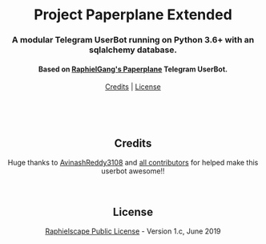<h1 align="center">Project Paperplane Extended</h1>
<h3 align="center">A modular Telegram UserBot running on Python 3.6+ with an sqlalchemy database.</h3>
<h4 align="center">Based on <a href="https://github.com/MyPaperPlane/Telegram-UserBot">RaphielGang's Paperplane</a> Telegram UserBot.</h4>
<p align="center"><a href="#credits">Credits</a> | <a href="#license">License</a></p>
<p align="center">&nbsp;</p>
<p align="center">&nbsp;</p>
<h2 align="center">Credits</h2>
<p align="center">Huge thanks to <a href="https://github.com/AvinashReddy3108/PaperplaneExtended/">AvinashReddy3108</a> and <a href="https://github.com/AvinashReddy3108/PaperplaneExtended/graphs/contributors">all contributors</a> for helped make this userbot awesome!!</p>
<p align="center">&nbsp;</p>
<h2 align="center">License</h2>
<p align="center"><a href="https://github.com/AvinashReddy3108/PaperplaneExtended/blob/sql-extended/LICENSE">Raphielscape Public License</a> - Version 1.c, June 2019</p>
